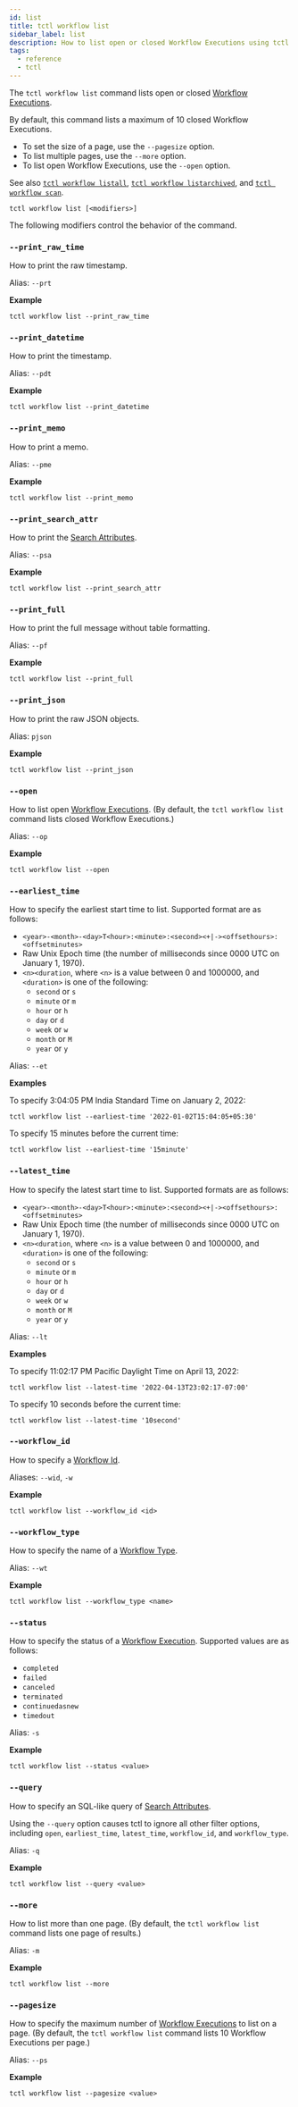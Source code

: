 ```yaml
---
id: list
title: tctl workflow list
sidebar_label: list
description: How to list open or closed Workflow Executions using tctl.
tags:
  - reference
  - tctl
---
```


The `tctl workflow list` command lists open or closed [Workflow Executions](/docs/concepts/what-is-a-workflow-execution).

By default, this command lists a maximum of 10 closed Workflow Executions.

- To set the size of a page, use the `--pagesize` option.
- To list multiple pages, use the `--more` option.
- To list open Workflow Executions, use the `--open` option.

See also [`tctl workflow listall`](/docs/tctl/workflow/listall.md), [`tctl workflow listarchived`](/docs/tctl/workflow/listarchived.md), and [`tctl workflow scan`](/docs/tctl/workflow/scan.md).

`tctl workflow list [<modifiers>]`

The following modifiers control the behavior of the command.

### `--print_raw_time`

How to print the raw timestamp.

Alias: `--prt`

**Example**

```
tctl workflow list --print_raw_time
```

### `--print_datetime`

How to print the timestamp.

Alias: `--pdt`

**Example**

```
tctl workflow list --print_datetime
```

### `--print_memo`

How to print a memo.

Alias: `--pme`

**Example**

```
tctl workflow list --print_memo
```

### `--print_search_attr`

How to print the [Search Attributes](/docs/concepts/what-is-a-search-attribute).

Alias: `--psa`

**Example**

```
tctl workflow list --print_search_attr
```

### `--print_full`

How to print the full message without table formatting.

Alias: `--pf`

**Example**

```
tctl workflow list --print_full
```

### `--print_json`

How to print the raw JSON objects.

Alias: `pjson`

**Example**

```
tctl workflow list --print_json
```

### `--open`

How to list open [Workflow Executions](/docs/concepts/what-is-a-workflow-execution).
(By default, the `tctl workflow list` command lists closed Workflow Executions.)

Alias: `--op`

**Example**

```
tctl workflow list --open
```

### `--earliest_time`

How to specify the earliest start time to list. Supported format are as follows:

- `<year>-<month>-<day>T<hour>:<minute>:<second><+|-><offsethours>:<offsetminutes>`
- Raw Unix Epoch time (the number of milliseconds since 0000 UTC on January 1, 1970).
- `<n><duration`, where `<n>` is a value between 0 and 1000000, and `<duration>` is one of the following:
  - `second` or `s`
  - `minute` or `m`
  - `hour` or `h`
  - `day` or `d`
  - `week` or `w`
  - `month` or `M`
  - `year` or `y`

Alias: `--et`

**Examples**

To specify 3:04:05 PM India Standard Time on January 2, 2022:

```
tctl workflow list --earliest-time '2022-01-02T15:04:05+05:30'
```

To specify 15 minutes before the current time:

```
tctl workflow list --earliest-time '15minute'
```

### `--latest_time`

How to specify the latest start time to list. Supported formats are as follows:

- `<year>-<month>-<day>T<hour>:<minute>:<second><+|-><offsethours>:<offsetminutes>`
- Raw Unix Epoch time (the number of milliseconds since 0000 UTC on January 1, 1970).
- `<n><duration`, where `<n>` is a value between 0 and 1000000, and `<duration>` is one of the following:
  - `second` or `s`
  - `minute` or `m`
  - `hour` or `h`
  - `day` or `d`
  - `week` or `w`
  - `month` or `M`
  - `year` or `y`

Alias: `--lt`

**Examples**

To specify 11:02:17 PM Pacific Daylight Time on April 13, 2022:

```
tctl workflow list --latest-time '2022-04-13T23:02:17-07:00'
```

To specify 10 seconds before the current time:

```
tctl workflow list --latest-time '10second'
```

### `--workflow_id`

How to specify a [Workflow Id](/docs/concepts/what-is-a-workflow-id).

Aliases: `--wid`, `-w`

**Example**

```
tctl workflow list --workflow_id <id>
```

### `--workflow_type`

How to specify the name of a [Workflow Type](/docs/concepts/what-is-a-workflow-type).

Alias: `--wt`

**Example**

```
tctl workflow list --workflow_type <name>
```

### `--status`

How to specify the status of a [Workflow Execution](/docs/concepts/what-is-a-workflow-execution).
Supported values are as follows:

- `completed`
- `failed`
- `canceled`
- `terminated`
- `continuedasnew`
- `timedout`

Alias: `-s`

**Example**

```
tctl workflow list --status <value>
```

### `--query`

How to specify an SQL-like query of [Search Attributes](/docs/concepts/what-is-a-search-attribute).

Using the `--query` option causes tctl to ignore all other filter options, including `open`, `earliest_time`, `latest_time`, `workflow_id`, and `workflow_type`.

Alias: `-q`

**Example**

```
tctl workflow list --query <value>
```

### `--more`

How to list more than one page.
(By default, the `tctl workflow list` command lists one page of results.)

Alias: `-m`

**Example**

```
tctl workflow list --more
```

### `--pagesize`

How to specify the maximum number of [Workflow Executions](/docs/concepts/what-is-a-workflow-execution) to list on a page.
(By default, the `tctl workflow list` command lists 10 Workflow Executions per page.)

Alias: `--ps`

**Example**

```
tctl workflow list --pagesize <value>
```
